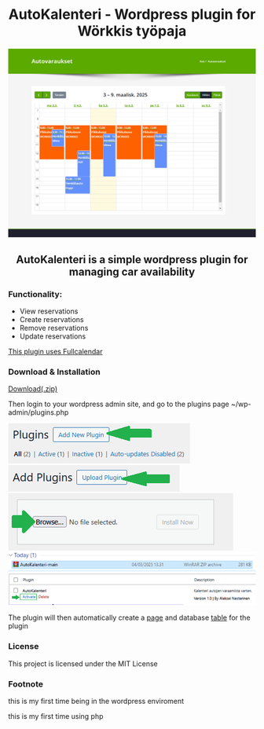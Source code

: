 <h1 align="center"> AutoKalenteri - Wordpress plugin for Wörkkis työpaja </h1>

<p align="center"><img src="github/kalenteri.png"/></p>

<h2 align="center"> AutoKalenteri is a simple wordpress plugin for managing car availability </h2>

<h3> Functionality: </h3>
<ul>
  <li>View reservations</li>
  <li>Create reservations</li>
  <li>Remove reservations</li>
  <li>Update reservations</li>
</ul>

<a href="https://fullcalendar.io/"> This plugin uses Fullcalendar </a>

<h3> Download & Installation </h3>
<a href="https://codeload.github.com/nesterinen/AutoKalenteri/zip/refs/heads/main"> Download(.zip) </a>

<p>Then login to your wordpress admin site, and go to the plugins page ~/wp-admin/plugins.php</p>
<img src="github/adNewPlug.png">
<img src="github/upldNewPlug.png">
<img src="github/brwsNewPlug.png">
<img src="github/selectNewPlug.png">
<img src="github/wppluginmarked.png"/>
<p>The plugin will then automatically create a <a href="github/wppages.png">page</a> and database <a href="github/table.png">table</a> for the plugin</p>


<h3>License</h3>
This project is licensed under the MIT License

<h3>Footnote</h3>
<p>this is my first time being in the wordpress enviroment</p>
<p>this is my first time using php</p>